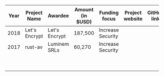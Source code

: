 |Year| Project Name  | Awardee  |  Amount (in $USD) |  Funding focus | Project website  | GitHub link  | Project summary  |
|---|---|---|---|---|---|---|---|
|  2018 | Let's Encrypt | Let's Encrypt | 187,500 |  Increase Security |   |   |
| 2017 |  rust-av | Luminem SRLs | 60,270 | Increase Security  |   |   |
|   |   |   |   |   |   |   |
|   |   |   |   |   |   |   |
|   |   |   |   |   |   |   |
|   |   |   |   |   |   |   |
|   |   |   |   |   |   |   |
|   |   |   |   |   |   |   |
|   |   |   |   |   |   |   |
|   |   |   |   |   |   |   |
|   |   |   |   |   |   |   |
